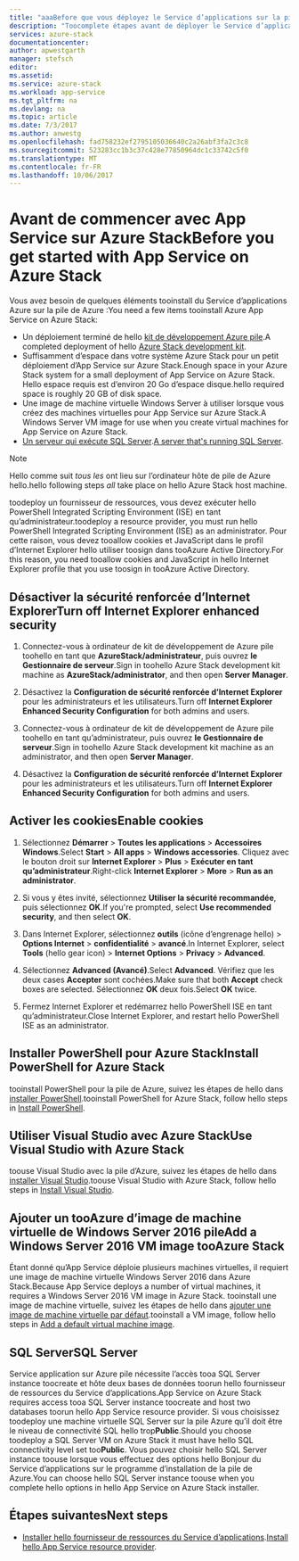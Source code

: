 ```yaml
---
title: "aaaBefore que vous déployez le Service d’applications sur la pile de Azure | Documents Microsoft"
description: "Toocomplete étapes avant de déployer le Service d’applications sur la pile de Azure"
services: azure-stack
documentationcenter: 
author: apwestgarth
manager: stefsch
editor: 
ms.assetid: 
ms.service: azure-stack
ms.workload: app-service
ms.tgt_pltfrm: na
ms.devlang: na
ms.topic: article
ms.date: 7/3/2017
ms.author: anwestg
ms.openlocfilehash: fad758232ef2795105036640c2a26abf3fa2c3c8
ms.sourcegitcommit: 523283cc1b3c37c428e77850964dc1c33742c5f0
ms.translationtype: MT
ms.contentlocale: fr-FR
ms.lasthandoff: 10/06/2017
---
```

# <a name="before-you-get-started-with-app-service-on-azure-stack"></a><span data-ttu-id="9fe7a-103">Avant de commencer avec App Service sur Azure Stack</span><span class="sxs-lookup"><span data-stu-id="9fe7a-103">Before you get started with App Service on Azure Stack</span></span>

<span data-ttu-id="9fe7a-104">Vous avez besoin de quelques éléments tooinstall du Service d’applications Azure sur la pile de Azure :</span><span class="sxs-lookup"><span data-stu-id="9fe7a-104">You need a few items tooinstall Azure App Service on Azure Stack:</span></span>

- <span data-ttu-id="9fe7a-105">Un déploiement terminé de hello [kit de développement Azure pile](azure-stack-run-powershell-script.md).</span><span class="sxs-lookup"><span data-stu-id="9fe7a-105">A completed deployment of hello [Azure Stack development kit](azure-stack-run-powershell-script.md).</span></span>
- <span data-ttu-id="9fe7a-106">Suffisamment d’espace dans votre système Azure Stack pour un petit déploiement d’App Service sur Azure Stack.</span><span class="sxs-lookup"><span data-stu-id="9fe7a-106">Enough space in your Azure Stack system for a small deployment of App Service on Azure Stack.</span></span>  <span data-ttu-id="9fe7a-107">Hello espace requis est d’environ 20 Go d’espace disque.</span><span class="sxs-lookup"><span data-stu-id="9fe7a-107">hello required space is roughly 20 GB of disk space.</span></span>
- <span data-ttu-id="9fe7a-108">Une image de machine virtuelle Windows Server à utiliser lorsque vous créez des machines virtuelles pour App Service sur Azure Stack.</span><span class="sxs-lookup"><span data-stu-id="9fe7a-108">A Windows Server VM image for use when you create virtual machines for App Service on Azure Stack.</span></span>
- <span data-ttu-id="9fe7a-109">[Un serveur qui exécute SQL Server](#SQL-Server).</span><span class="sxs-lookup"><span data-stu-id="9fe7a-109">[A server that's running SQL Server](#SQL-Server).</span></span>

>[!NOTE] 
> <span data-ttu-id="9fe7a-110">Hello comme suit *tous les* ont lieu sur l’ordinateur hôte de pile de Azure hello.</span><span class="sxs-lookup"><span data-stu-id="9fe7a-110">hello following steps *all* take place on hello Azure Stack host machine.</span></span>

<span data-ttu-id="9fe7a-111">toodeploy un fournisseur de ressources, vous devez exécuter hello PowerShell Integrated Scripting Environment (ISE) en tant qu’administrateur.</span><span class="sxs-lookup"><span data-stu-id="9fe7a-111">toodeploy a resource provider, you must run hello PowerShell Integrated Scripting Environment (ISE) as an administrator.</span></span> <span data-ttu-id="9fe7a-112">Pour cette raison, vous devez tooallow cookies et JavaScript dans le profil d’Internet Explorer hello utiliser toosign dans tooAzure Active Directory.</span><span class="sxs-lookup"><span data-stu-id="9fe7a-112">For this reason, you need tooallow cookies and JavaScript in hello Internet Explorer profile that you use toosign in tooAzure Active Directory.</span></span>

## <a name="turn-off-internet-explorer-enhanced-security"></a><span data-ttu-id="9fe7a-113">Désactiver la sécurité renforcée d’Internet Explorer</span><span class="sxs-lookup"><span data-stu-id="9fe7a-113">Turn off Internet Explorer enhanced security</span></span>

1.  <span data-ttu-id="9fe7a-114">Connectez-vous à ordinateur de kit de développement de Azure pile toohello en tant que **AzureStack/administrateur**, puis ouvrez **le Gestionnaire de serveur**.</span><span class="sxs-lookup"><span data-stu-id="9fe7a-114">Sign in toohello Azure Stack development kit machine as **AzureStack/administrator**, and then open **Server Manager**.</span></span>

2.  <span data-ttu-id="9fe7a-115">Désactivez la **Configuration de sécurité renforcée d’Internet Explorer** pour les administrateurs et les utilisateurs.</span><span class="sxs-lookup"><span data-stu-id="9fe7a-115">Turn off **Internet Explorer Enhanced Security Configuration** for both admins and users.</span></span>

3.  <span data-ttu-id="9fe7a-116">Connectez-vous à ordinateur de kit de développement de Azure pile toohello en tant qu’administrateur, puis ouvrez **le Gestionnaire de serveur**.</span><span class="sxs-lookup"><span data-stu-id="9fe7a-116">Sign in toohello Azure Stack development kit machine as an administrator, and then open **Server Manager**.</span></span>

4.  <span data-ttu-id="9fe7a-117">Désactivez la **Configuration de sécurité renforcée d’Internet Explorer** pour les administrateurs et les utilisateurs.</span><span class="sxs-lookup"><span data-stu-id="9fe7a-117">Turn off **Internet Explorer Enhanced Security Configuration** for both admins and users.</span></span>

## <a name="enable-cookies"></a><span data-ttu-id="9fe7a-118">Activer les cookies</span><span class="sxs-lookup"><span data-stu-id="9fe7a-118">Enable cookies</span></span>

1.  <span data-ttu-id="9fe7a-119">Sélectionnez **Démarrer** > **Toutes les applications** > **Accessoires Windows**.</span><span class="sxs-lookup"><span data-stu-id="9fe7a-119">Select **Start** > **All apps** > **Windows accessories**.</span></span> <span data-ttu-id="9fe7a-120">Cliquez avec le bouton droit sur **Internet Explorer** > **Plus** > **Exécuter en tant qu’administrateur**.</span><span class="sxs-lookup"><span data-stu-id="9fe7a-120">Right-click **Internet Explorer** > **More** > **Run as an administrator**.</span></span>

2.  <span data-ttu-id="9fe7a-121">Si vous y êtes invité, sélectionnez **Utiliser la sécurité recommandée**, puis sélectionnez **OK**.</span><span class="sxs-lookup"><span data-stu-id="9fe7a-121">If you're prompted, select **Use recommended security**, and then select **OK**.</span></span>

3.  <span data-ttu-id="9fe7a-122">Dans Internet Explorer, sélectionnez **outils** (icône d’engrenage hello) > **Options Internet** > **confidentialité** > **avancé**.</span><span class="sxs-lookup"><span data-stu-id="9fe7a-122">In Internet Explorer, select **Tools** (hello gear icon) > **Internet Options** > **Privacy** > **Advanced**.</span></span>

4.  <span data-ttu-id="9fe7a-123">Sélectionnez **Advanced (Avancé)**.</span><span class="sxs-lookup"><span data-stu-id="9fe7a-123">Select **Advanced**.</span></span> <span data-ttu-id="9fe7a-124">Vérifiez que les deux cases **Accepter** sont cochées.</span><span class="sxs-lookup"><span data-stu-id="9fe7a-124">Make sure that both **Accept** check boxes are selected.</span></span> <span data-ttu-id="9fe7a-125">Sélectionnez **OK** deux fois.</span><span class="sxs-lookup"><span data-stu-id="9fe7a-125">Select **OK** twice.</span></span>

5.  <span data-ttu-id="9fe7a-126">Fermez Internet Explorer et redémarrez hello PowerShell ISE en tant qu’administrateur.</span><span class="sxs-lookup"><span data-stu-id="9fe7a-126">Close Internet Explorer, and restart hello PowerShell ISE as an administrator.</span></span>

## <a name="install-powershell-for-azure-stack"></a><span data-ttu-id="9fe7a-127">Installer PowerShell pour Azure Stack</span><span class="sxs-lookup"><span data-stu-id="9fe7a-127">Install PowerShell for Azure Stack</span></span>

<span data-ttu-id="9fe7a-128">tooinstall PowerShell pour la pile de Azure, suivez les étapes de hello dans [installer PowerShell](azure-stack-powershell-install.md).</span><span class="sxs-lookup"><span data-stu-id="9fe7a-128">tooinstall PowerShell for Azure Stack, follow hello steps in [Install PowerShell](azure-stack-powershell-install.md).</span></span>

## <a name="use-visual-studio-with-azure-stack"></a><span data-ttu-id="9fe7a-129">Utiliser Visual Studio avec Azure Stack</span><span class="sxs-lookup"><span data-stu-id="9fe7a-129">Use Visual Studio with Azure Stack</span></span>

<span data-ttu-id="9fe7a-130">toouse Visual Studio avec la pile d’Azure, suivez les étapes de hello dans [installer Visual Studio](azure-stack-install-visual-studio.md).</span><span class="sxs-lookup"><span data-stu-id="9fe7a-130">toouse Visual Studio with Azure Stack, follow hello steps in [Install Visual Studio](azure-stack-install-visual-studio.md).</span></span>

## <a name="add-a-windows-server-2016-vm-image-tooazure-stack"></a><span data-ttu-id="9fe7a-131">Ajouter un tooAzure d’image de machine virtuelle de Windows Server 2016 pile</span><span class="sxs-lookup"><span data-stu-id="9fe7a-131">Add a Windows Server 2016 VM image tooAzure Stack</span></span>

<span data-ttu-id="9fe7a-132">Étant donné qu’App Service déploie plusieurs machines virtuelles, il requiert une image de machine virtuelle Windows Server 2016 dans Azure Stack.</span><span class="sxs-lookup"><span data-stu-id="9fe7a-132">Because App Service deploys a number of virtual machines, it requires a Windows Server 2016 VM image in Azure Stack.</span></span> <span data-ttu-id="9fe7a-133">tooinstall une image de machine virtuelle, suivez les étapes de hello dans [ajouter une image de machine virtuelle par défaut](azure-stack-add-default-image.md).</span><span class="sxs-lookup"><span data-stu-id="9fe7a-133">tooinstall a VM image, follow hello steps in [Add a default virtual machine image](azure-stack-add-default-image.md).</span></span>

## <span data-ttu-id="9fe7a-134"><a name="SQL-Server"></a>SQL Server</span><span class="sxs-lookup"><span data-stu-id="9fe7a-134"><a name="SQL-Server"></a>SQL Server</span></span>

<span data-ttu-id="9fe7a-135">Service application sur Azure pile nécessite l’accès tooa SQL Server instance toocreate et hôte deux bases de données toorun hello fournisseur de ressources du Service d’applications.</span><span class="sxs-lookup"><span data-stu-id="9fe7a-135">App Service on Azure Stack requires access tooa SQL Server instance toocreate and host two databases toorun hello App Service resource provider.</span></span>  <span data-ttu-id="9fe7a-136">Si vous choisissez toodeploy une machine virtuelle SQL Server sur la pile Azure qu’il doit être le niveau de connectivité SQL hello trop**Public**.</span><span class="sxs-lookup"><span data-stu-id="9fe7a-136">Should you choose toodeploy a SQL Server VM on Azure Stack it must have hello SQL connectivity level set too**Public**.</span></span>  <span data-ttu-id="9fe7a-137">Vous pouvez choisir hello SQL Server instance toouse lorsque vous effectuez des options hello Bonjour du Service d’applications sur le programme d’installation de la pile de Azure.</span><span class="sxs-lookup"><span data-stu-id="9fe7a-137">You can choose hello SQL Server instance toouse when you complete hello options in hello App Service on Azure Stack installer.</span></span>

## <a name="next-steps"></a><span data-ttu-id="9fe7a-138">Étapes suivantes</span><span class="sxs-lookup"><span data-stu-id="9fe7a-138">Next steps</span></span>

- <span data-ttu-id="9fe7a-139">[Installer hello fournisseur de ressources du Service d’applications](azure-stack-app-service-deploy.md).</span><span class="sxs-lookup"><span data-stu-id="9fe7a-139">[Install hello App Service resource provider](azure-stack-app-service-deploy.md).</span></span>

<!--Image references-->
[1]: ./media/azure-stack-app-service-before-you-get-started/PSGallery.png
[2]: ./media/azure-stack-app-service-before-you-get-started/WebPI_InstalledProducts.png
